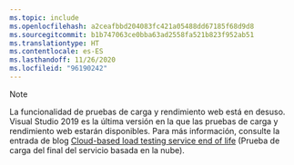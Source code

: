 ```yaml
---
ms.topic: include
ms.openlocfilehash: a2ceafbbd204083fc421a05488dd67185f68d9d8
ms.sourcegitcommit: b1b747063ce0bba63ad2558fa521b823f952ab51
ms.translationtype: HT
ms.contentlocale: es-ES
ms.lasthandoff: 11/26/2020
ms.locfileid: "96190242"
---
```

> [!NOTE]
> La funcionalidad de pruebas de carga y rendimiento web está en desuso. Visual Studio 2019 es la última versión en la que las pruebas de carga y rendimiento web estarán disponibles. Para más información, consulte la entrada de blog [Cloud-based load testing service end of life](https://devblogs.microsoft.com/devops/cloud-based-load-testing-service-eol/) (Prueba de carga del final del servicio basada en la nube).